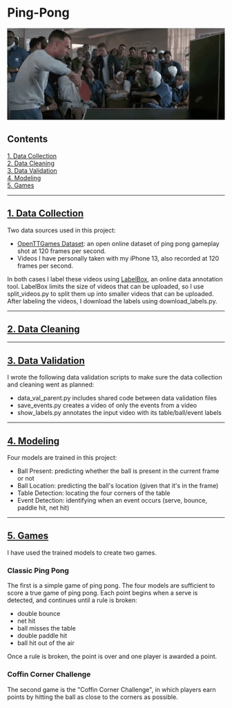 # Ping-Pong

<p align="center">
  <img src="./Misc/ForrestGump.gif" width=600 />
</p>


## Contents

[1. Data Collection](#Data-Collection)\
[2. Data Cleaning](#Data-Cleaning)\
[3. Data Validation](#Data-Validation)\
[4. Modeling](#Modeling)\
[5. Games](#Games)

<hr>

<a name="Data-Collection"></a>

## [1. Data Collection](Data_Collection/)

Two data sources used in this project:
- <a href="https://lab.osai.ai/">OpenTTGames Dataset</a>: an open online dataset of ping pong gameplay shot at 120 frames per second.
- Videos I have personally taken with my iPhone 13, also recorded at 120 frames per second.

In both cases I label these videos using <a href="https://labelbox.com/">LabelBox</a>, an online data annotation tool. LabelBox limits the size of videos that can be uploaded, so I use split_videos.py to split them up into smaller videos that can be uploaded. After labeling the videos, I download the labels using download_labels.py.


<hr>
<a name="Data-Cleaning"></a>

## [2. Data Cleaning](Data_Cleaning/)



<hr>
<a name="Data-Validation"></a>

## [3. Data Validation](Data_Validation/)

I wrote the following data validation scripts to make sure the data collection and cleaning went as planned:
- data_val_parent.py includes shared code between data validation files
- save_events.py creates a video of only the events from a video
- show_labels.py annotates the input video with its table/ball/event labels


<hr>
<a name="Modeling"></a>

## [4. Modeling](Modeling/)

Four models are trained in this project:
- Ball Present: predicting whether the ball is present in the current frame or not
- Ball Location: predicting the ball's location (given that it's in the frame)
- Table Detection: locating the four corners of the table
- Event Detection: identifying when an event occurs (serve, bounce, paddle hit, net hit)


<hr>
<a name="Games"></a>

## [5. Games](Games/)

I have used the trained models to create two games. 

### Classic Ping Pong
The first is a simple game of ping pong. The four models are sufficient to score a true game of ping pong. Each point begins when a serve is detected, and continues until a rule is broken:
- double bounce
- net hit
- ball misses the table
- double paddle hit
- ball hit out of the air

Once a rule is broken, the point is over and one player is awarded a point.

### Coffin Corner Challenge
The second game is the "Coffin Corner Challenge", in which players earn points by hitting the ball as close to the corners as possible.

